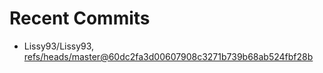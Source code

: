# Recent Commits

<!-- START gadpp -->
- Lissy93/Lissy93, [refs/heads/master@60dc2fa3d00607908c3271b739b68ab524fbf28b](https://github.com/Lissy93/Lissy93/commit/60dc2fa3d00607908c3271b739b68ab524fbf28b)
